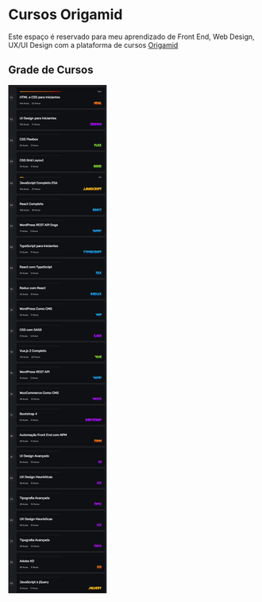 # Cursos Origamid
Este espaço é reservado para meu aprendizado de Front End, Web Design, UX/UI Design com a plataforma de cursos [Origamid](https://www.origamid.com/)

## Grade de Cursos
![Grade](https://github.com/diego105xz/RepositorioImg/blob/main/cursos_origamid.jpg)
